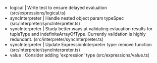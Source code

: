- logical         | Write test to ensure delayed evaluation (src/expressions/logical.ts)
- syncInterpreter | Handle nested object param typeSpec (src/interpreter/syncInterpreter.ts)
- syncInterpreter | Study better ways at validating evlauation results for
                      tupleType and indefiniteArrayOfType. Currently validation is highly redundant. (src/interpreter/syncInterpreter.ts)
- syncInterpreter | Update ExpressionInterpreter type: remove function (src/interpreter/syncInterpreter.ts)
- value           | Consider adding 'expression' type (src/expressions/value.ts)
